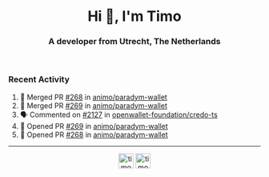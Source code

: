 <h1 align="center">Hi 👋, I'm Timo</h1>
<h3 align="center">A developer from Utrecht, The Netherlands</h3>
<br/>
<!-- https://github.com/rahuldkjain/github-profile-readme-generator --!>

<!--  <p align="left"><img src="https://github-readme-stats.vercel.app/api?username=timoglastra&show_icons=true&count_private=true&" alt="timoglastra" /></p> --!>

<!--
Github language stats
<p align="left"><img src="https://github-readme-stats.vercel.app/api/top-langs/?username=timoglastra&layout=compact" alt="timoglastra" /><p>
-->

<!-- Codestats language stats -->
<!-- <p align="left"><img src="https://codestats-readme.vercel.app/api/top-langs/?username=timoglastra&layout=compact&language_count=12" alt="timoglastra" /><p>    --!>
  
<h3>Recent Activity</h3>

<!--START_SECTION:activity-->
1. 🎉 Merged PR [#268](https://github.com/animo/paradym-wallet/pull/268) in [animo/paradym-wallet](https://github.com/animo/paradym-wallet)
2. 🎉 Merged PR [#269](https://github.com/animo/paradym-wallet/pull/269) in [animo/paradym-wallet](https://github.com/animo/paradym-wallet)
3. 🗣 Commented on [#2127](https://github.com/openwallet-foundation/credo-ts/pull/2127#issuecomment-2618287177) in [openwallet-foundation/credo-ts](https://github.com/openwallet-foundation/credo-ts)
4. 💪 Opened PR [#269](https://github.com/animo/paradym-wallet/pull/269) in [animo/paradym-wallet](https://github.com/animo/paradym-wallet)
5. 💪 Opened PR [#268](https://github.com/animo/paradym-wallet/pull/268) in [animo/paradym-wallet](https://github.com/animo/paradym-wallet)
<!--END_SECTION:activity-->

---

<p align="center">
<a href="https://twitter.com/timoglastra" target="blank"><img align="center" src="https://cdn.jsdelivr.net/npm/simple-icons@3.0.1/icons/twitter.svg" alt="timoglastra" height="30" width="30" /></a>
<a href="https://linkedin.com/in/timoglastra" target="blank"><img align="center" src="https://cdn.jsdelivr.net/npm/simple-icons@3.0.1/icons/linkedin.svg" alt="timoglastra" height="30" width="30" /></a>
</p>



